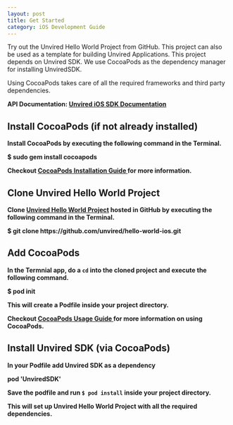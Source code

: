 ```yaml
---
layout: post
title: Get Started
category: iOS Development Guide
---
```


Try out the Unvired Hello World Project from GitHub. This project can also be used as a template for building Unvired Applications. This project depends on Unvired SDK. We use CocoaPods as the dependency manager for installing UnviredSDK.

Using CocoaPods takes care of all the required frameworks and third party dependencies.

<div class="message">
<strong>API Documentation: </string><a href="http://cocoadocs.org/docsets/UnviredSDK/" target="_blank">Unvired iOS SDK Documentation</a>
</div>

Install CocoaPods (if not already installed)
-------

Install CocoaPods by executing the following command in the Terminal.

<div class="message">
	$ sudo gem install cocoapods
</div>

Checkout <a href="http://guides.cocoapods.org/using/getting-started.html#toc_3">CocoaPods Installation Guide </a> for more information.

Clone Unvired Hello World Project
-------

Clone <a href="https://github.com/unvired/hello-world-ios">Unvired Hello World Project</a> hosted in GitHub by executing the following command in the Terminal.

<div class="message">
	$ git clone https://github.com/unvired/hello-world-ios.git
</div>


Add CocoaPods
-------

In the Termnial app, do a <code>cd</code> into the cloned project and execute the following command.

<div class="message">
	$ pod init
</div>

This will create a Podfile inside your project directory.

Checkout <a href="http://guides.cocoapods.org/using/getting-started.html#toc_3">CocoaPods Usage Guide </a> for more information on using CocoaPods.


Install Unvired SDK (via CocoaPods)
-------
In your Podfile add Unvired SDK as a dependency

<div class="message">
	pod 'UnviredSDK'
</div>

Save the podfile and run <code>$ pod install</code> inside your project directory.

This will set up Unvired Hello World Project with all the required dependencies. 